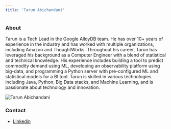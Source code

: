 ```yaml
---
title: 'Tarun Abichandani'
---
```


### About

Tarun is a Tech Lead in the Google AlloyDB team. He has over 10+ years of experience in the industry and has worked with multiple organizations, including Amazon and ThoughtWorks. Throughout his career, Tarun has leveraged his background as a Computer Engineer with a blend of statistical and technical knowledge. His experience includes building a tool to predict commodity demand using ML, developing an observability platform using big-data, and programming a Python server with pre-configured ML and statistical models for a BI tool. Tarun is skilled in various technologies including Java, Python, Big Data stacks, and Machine Learning, and is passionate about technology and innovation.

![Tarun Abichandani](/images/speakers/tarun-abichandani.png)

### Contact

- [Linkedin](https://www.linkedin.com/in/abistarun/)
